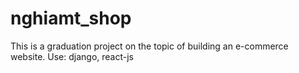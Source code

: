 # nghiamt_shop
This is a graduation project on the topic of building an e-commerce website. Use: django, react-js
